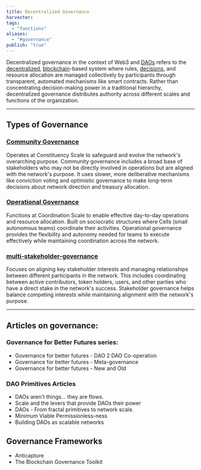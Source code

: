```yaml
---
title: Decentralized Governance
harvester: 
tags:
  - "functions"
aliases:
  - "#governance"
publish: "true"
---
```


Decentralized governance in the context of Web3 and [DAOs](tags/daos.md) refers to the [decentralized](tags/decentralization.md), [blockchain](tags/blockchain.md)-based system where rules, [decisions](tags/decisions.md), and resource allocation are managed collectively by participants through transparent, automated mechanisms like smart contracts. Rather than concentrating decision-making power in a traditional hierarchy, decentralized governance distributes authority across different scales and functions of the organization.

---

## Types of Governance

### [Community Governance](artifacts/patterns/community-governance.md)

Operates at Constituency Scale to safeguard and evolve the network's overarching purpose. Community governance includes a broad base of stakeholders who may not be directly involved in operations but are aligned with the network's purpose. It uses slower, more deliberative mechanisms like conviction voting and optimistic governance to make long-term decisions about network direction and treasury allocation.

### [Operational Governance](artifacts/patterns/operational-governance.md)

Functions at Coordination Scale to enable effective day-to-day operations and resource allocation. Built on sociocratic structures where Cells (small autonomous teams) coordinate their activities. Operational governance provides the flexibility and autonomy needed for teams to execute effectively while maintaining coordination across the network.

### [multi-stakeholder-governance](notes/dao-primitives/implementation/patterns/constituency-scale-patterns/multi-stakeholder-governance.md)

Focuses on aligning key stakeholder interests and managing relationships between different participants in the network. This includes coordinating between active contributors, token holders, users, and other parties who have a direct stake in the network's success. Stakeholder governance helps balance competing interests while maintaining alignment with the network's purpose.

---

## Articles on governance:

### Governance for Better Futures series:

- Governance for better futures - DAO 2 DAO Co-operation
- Governance for better futures - Meta-governance
- Governance for better futures - New and Old

### DAO Primitives Articles

- DAOs aren't things... they are flows.
-  Scale and the levers that provide DAOs their power
-  DAOs - From fractal primitives to network scale.
-  Minimum Viable Permissionless-ness
-  Building DAOs as scalable networks


## Governance Frameworks

- Anticapture
- The Blockchain Governance Toolkit
